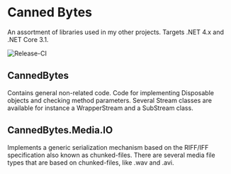 # Canned Bytes

An assortment of libraries used in my other projects. Targets .NET 4.x and .NET Core 3.1.

![Release-CI](https://github.com/obiwanjacobi/CannedBytes/workflows/Release-CI/badge.svg)

## CannedBytes

Contains general non-related code. Code for implementing Disposable objects and checking method parameters. Several Stream classes are available for instance a WrapperStream and a SubStream class.

## CannedBytes.Media.IO

Implements a generic serialization mechanism based on the RIFF/IFF specification also known as chunked-files. There are several media file types that are based on chunked-files, like .wav and .avi.
